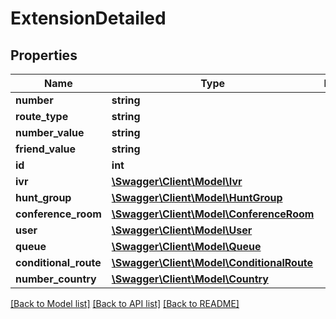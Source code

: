 # ExtensionDetailed

## Properties
Name | Type | Description | Notes
------------ | ------------- | ------------- | -------------
**number** | **string** |  | 
**route_type** | **string** |  | [optional] 
**number_value** | **string** |  | [optional] 
**friend_value** | **string** |  | [optional] 
**id** | **int** |  | [optional] 
**ivr** | [**\Swagger\Client\Model\Ivr**](Ivr.md) |  | [optional] 
**hunt_group** | [**\Swagger\Client\Model\HuntGroup**](HuntGroup.md) |  | [optional] 
**conference_room** | [**\Swagger\Client\Model\ConferenceRoom**](ConferenceRoom.md) |  | [optional] 
**user** | [**\Swagger\Client\Model\User**](User.md) |  | [optional] 
**queue** | [**\Swagger\Client\Model\Queue**](Queue.md) |  | [optional] 
**conditional_route** | [**\Swagger\Client\Model\ConditionalRoute**](ConditionalRoute.md) |  | [optional] 
**number_country** | [**\Swagger\Client\Model\Country**](Country.md) |  | [optional] 

[[Back to Model list]](../README.md#documentation-for-models) [[Back to API list]](../README.md#documentation-for-api-endpoints) [[Back to README]](../README.md)


